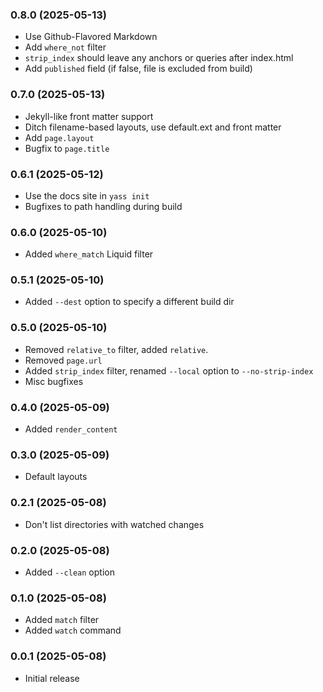 ### 0.8.0 (2025-05-13)

* Use Github-Flavored Markdown
* Add `where_not` filter
* `strip_index` should leave any anchors or queries after index.html
* Add `published` field (if false, file is excluded from build)

### 0.7.0 (2025-05-13)

* Jekyll-like front matter support
* Ditch filename-based layouts, use default.ext and front matter
* Add `page.layout`
* Bugfix to `page.title`

### 0.6.1 (2025-05-12)

* Use the docs site in `yass init`
* Bugfixes to path handling during build

### 0.6.0 (2025-05-10)

* Added `where_match` Liquid filter

### 0.5.1 (2025-05-10)

* Added `--dest` option to specify a different build dir

### 0.5.0 (2025-05-10)

* Removed `relative_to` filter, added `relative`.
* Removed `page.url`
* Added `strip_index` filter, renamed `--local` option to `--no-strip-index`
* Misc bugfixes

### 0.4.0 (2025-05-09)

* Added `render_content`

### 0.3.0 (2025-05-09)

* Default layouts

### 0.2.1 (2025-05-08)

* Don't list directories with watched changes

### 0.2.0 (2025-05-08)

* Added `--clean` option

### 0.1.0 (2025-05-08)

* Added `match` filter
* Added `watch` command

### 0.0.1 (2025-05-08)

* Initial release
